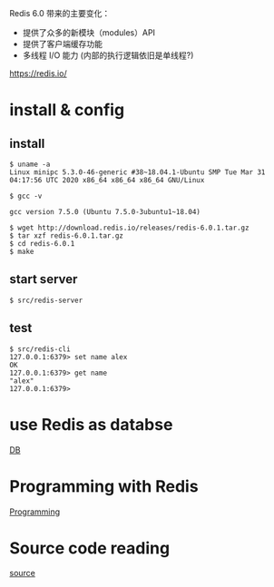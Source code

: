 Redis 6.0 带来的主要变化：

* 提供了众多的新模块（modules）API
* 提供了客户端缓存功能
* 多线程 I/O 能力 (内部的执行逻辑依旧是单线程?)

https://redis.io/


# install & config 
## install
```
$ uname -a
Linux minipc 5.3.0-46-generic #38~18.04.1-Ubuntu SMP Tue Mar 31 04:17:56 UTC 2020 x86_64 x86_64 x86_64 GNU/Linux

$ gcc -v

gcc version 7.5.0 (Ubuntu 7.5.0-3ubuntu1~18.04) 

$ wget http://download.redis.io/releases/redis-6.0.1.tar.gz
$ tar xzf redis-6.0.1.tar.gz
$ cd redis-6.0.1
$ make

```
## start server
```
$ src/redis-server
```
## test
```
$ src/redis-cli
127.0.0.1:6379> set name alex
OK
127.0.0.1:6379> get name
"alex"
127.0.0.1:6379> 
```

# use Redis as databse
[DB](DB.md)

# Programming with Redis
[Programming](Programming.md)

# Source code reading
[source](.md)
